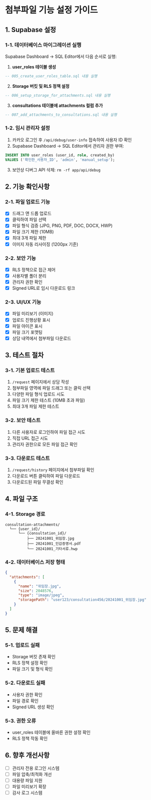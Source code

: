 # 첨부파일 기능 설정 가이드

## 1. Supabase 설정

### 1-1. 데이터베이스 마이그레이션 실행

Supabase Dashboard → SQL Editor에서 다음 순서로 실행:

1. **user_roles 테이블 생성**
```sql
-- 005_create_user_roles_table.sql 내용 실행
```

2. **Storage 버킷 및 RLS 정책 설정**
```sql
-- 006_setup_storage_for_attachments.sql 내용 실행
```

3. **consultations 테이블에 attachments 컬럼 추가**
```sql
-- 007_add_attachments_to_consultations.sql 내용 실행
```

### 1-2. 임시 관리자 설정

1. 카카오 로그인 후 `/api/debug/user-info` 접속하여 사용자 ID 확인
2. Supabase Dashboard → SQL Editor에서 관리자 권한 부여:
```sql
INSERT INTO user_roles (user_id, role, created_by)
VALUES ('확인한_사용자_ID', 'admin', 'manual_setup');
```
3. 보안상 디버그 API 삭제: `rm -rf app/api/debug`

## 2. 기능 확인사항

### 2-1. 파일 업로드 기능
- [x] 드래그 앤 드롭 업로드
- [x] 클릭하여 파일 선택
- [x] 파일 형식 검증 (JPG, PNG, PDF, DOC, DOCX, HWP)
- [x] 파일 크기 제한 (10MB)
- [x] 최대 3개 파일 제한
- [x] 이미지 자동 리사이징 (1200px 기준)

### 2-2. 보안 기능
- [x] RLS 정책으로 접근 제어
- [x] 사용자별 폴더 분리
- [x] 관리자 권한 확인
- [x] Signed URL로 임시 다운로드 링크

### 2-3. UI/UX 기능
- [x] 파일 미리보기 (이미지)
- [x] 업로드 진행상황 표시
- [x] 파일 아이콘 표시
- [x] 파일 크기 포맷팅
- [x] 상담 내역에서 첨부파일 다운로드

## 3. 테스트 절차

### 3-1. 기본 업로드 테스트
1. `/request` 페이지에서 상담 작성
2. 첨부파일 영역에 파일 드래그 또는 클릭 선택
3. 다양한 파일 형식 업로드 시도
4. 파일 크기 제한 테스트 (10MB 초과 파일)
5. 최대 3개 파일 제한 테스트

### 3-2. 보안 테스트
1. 다른 사용자로 로그인하여 파일 접근 시도
2. 직접 URL 접근 시도
3. 관리자 권한으로 모든 파일 접근 확인

### 3-3. 다운로드 테스트
1. `/request/history` 페이지에서 첨부파일 확인
2. 다운로드 버튼 클릭하여 파일 다운로드
3. 다운로드된 파일 무결성 확인

## 4. 파일 구조

### 4-1. Storage 경로
```
consultation-attachments/
  └── {user_id}/
      └── {consultation_id}/
          ├── 20241001_위임장.jpg
          ├── 20241001_인감증명서.pdf
          └── 20241001_기타서류.hwp
```

### 4-2. 데이터베이스 저장 형태
```json
{
  "attachments": [
    {
      "name": "위임장.jpg",
      "size": 2048576,
      "type": "image/jpeg",
      "storagePath": "user123/consultation456/20241001_위임장.jpg"
    }
  ]
}
```

## 5. 문제 해결

### 5-1. 업로드 실패
- Storage 버킷 존재 확인
- RLS 정책 설정 확인
- 파일 크기 및 형식 확인

### 5-2. 다운로드 실패
- 사용자 권한 확인
- 파일 경로 확인
- Signed URL 생성 확인

### 5-3. 권한 오류
- user_roles 테이블에 올바른 권한 설정 확인
- RLS 정책 작동 확인

## 6. 향후 개선사항

- [ ] 관리자 전용 로그인 시스템
- [ ] 파일 압축/최적화 개선
- [ ] 대용량 파일 지원
- [ ] 파일 미리보기 확장
- [ ] 감사 로그 시스템